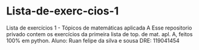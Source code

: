 # Lista-de-exerc-cios-1
Lista de exercícios 1 - Tópicos de matemáticas aplicada A
Esse repositorio privado contem os exercícios da primeira lista de top. de mat. apl. A, feitos 100% em python.
Aluno: Ruan felipe da silva e sousa
DRE: 119041454
